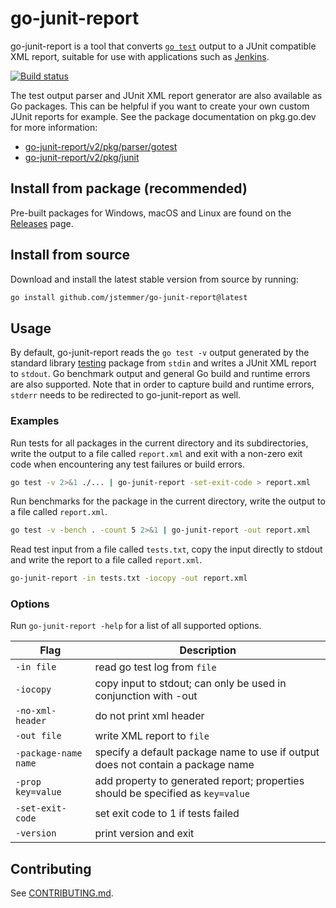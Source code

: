 # go-junit-report

go-junit-report is a tool that converts [`go test`] output to a JUnit compatible
XML report, suitable for use with applications such as [Jenkins].

[![Build status][github-actions-badge]][github-actions-link]

The test output parser and JUnit XML report generator are also available as Go
packages. This can be helpful if you want to create your own custom JUnit
reports for example. See the package documentation on pkg.go.dev for more
information:

- [go-junit-report/v2/pkg/parser/gotest]
- [go-junit-report/v2/pkg/junit]

## Install from package (recommended)

Pre-built packages for Windows, macOS and Linux are found on the [Releases]
page.

## Install from source

Download and install the latest stable version from source by running:

```bash
go install github.com/jstemmer/go-junit-report@latest
```

## Usage

By default, go-junit-report reads the `go test -v` output generated by the
standard library [testing] package from `stdin` and writes a JUnit XML report to
`stdout`. Go benchmark output and general Go build and runtime errors are also
supported. Note that in order to capture build and runtime errors, `stderr`
needs to be redirected to go-junit-report as well.

### Examples

Run tests for all packages in the current directory and its subdirectories,
write the output to a file called `report.xml` and exit with a non-zero exit
code when encountering any test failures or build errors.

```bash
go test -v 2>&1 ./... | go-junit-report -set-exit-code > report.xml
```

Run benchmarks for the package in the current directory, write the output to a
file called `report.xml`.

```bash
go test -v -bench . -count 5 2>&1 | go-junit-report -out report.xml
```

Read test input from a file called `tests.txt`, copy the input directly to
stdout and write the report to a file called `report.xml`.

```bash
go-junit-report -in tests.txt -iocopy -out report.xml
```

### Options

Run `go-junit-report -help` for a list of all supported options.

| Flag                  | Description                                                                     |
| --------------------  | -----------                                                                     |
| `-in file`            | read go test log from `file`                                                    |
| `-iocopy`             | copy input to stdout; can only be used in conjunction with -out                 |
| `-no-xml-header`      | do not print xml header                                                         |
| `-out file`           | write XML report to `file`                                                      |
| `-package-name name`  | specify a default package name to use if output does not contain a package name |
| `-prop key=value`     | add property to generated report; properties should be specified as `key=value` |
| `-set-exit-code`      | set exit code to 1 if tests failed                                              |
| `-version`            | print version and exit                                                          |

## Contributing

See [CONTRIBUTING.md].

[`go test`]: https://pkg.go.dev/cmd/go#hdr-Test_packages
[Jenkins]: https://www.jenkins.io/
[github-actions-badge]: https://github.com/jstemmer/go-junit-report/actions/workflows/main.yml/badge.svg
[github-actions-link]: https://github.com/jstemmer/go-junit-report/actions
[go-junit-report/v2/pkg/parser/gotest]: https://pkg.go.dev/github.com/jstemmer/go-junit-report/v2/pkg/parser/gotest
[go-junit-report/v2/pkg/junit]: https://pkg.go.dev/github.com/jstemmer/go-junit-report/v2/pkg/junit
[Releases]: https://github.com/jstemmer/go-junit-report/releases
[testing]: https://pkg.go.dev/testing
[CONTRIBUTING.md]: https://github.com/jstemmer/go-junit-report/blob/master/CONTRIBUTING.md
